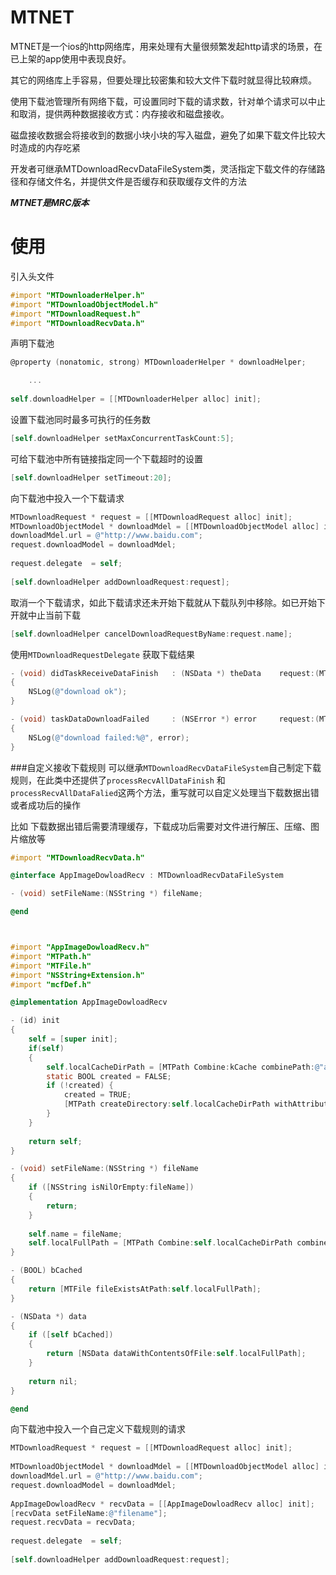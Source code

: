 # MTNET

MTNET是一个ios的http网络库，用来处理有大量很频繁发起http请求的场景，在已上架的app使用中表现良好。 

其它的网络库上手容易，但要处理比较密集和较大文件下载时就显得比较麻烦。

使用下载池管理所有网络下载，可设置同时下载的请求数，针对单个请求可以中止和取消，提供两种数据接收方式：内存接收和磁盘接收。 

磁盘接收数据会将接收到的数据小块小块的写入磁盘，避免了如果下载文件比较大时造成的内存吃紧

开发者可继承MTDownloadRecvDataFileSystem类，灵活指定下载文件的存储路径和存储文件名，并提供文件是否缓存和获取缓存文件的方法

***MTNET是MRC版本***

# 使用
引入头文件

```objectivec
#import "MTDownloaderHelper.h"
#import "MTDownloadObjectModel.h"
#import "MTDownloadRequest.h"
#import "MTDownloadRecvData.h"	
```

声明下载池

```objectivec
@property (nonatomic, strong) MTDownloaderHelper * downloadHelper;

	...
	
self.downloadHelper = [[MTDownloaderHelper alloc] init];	
```

设置下载池同时最多可执行的任务数

```objectivec
[self.downloadHelper setMaxConcurrentTaskCount:5];
```

可给下载池中所有链接指定同一个下载超时的设置

```objectivec
[self.downloadHelper setTimeout:20];
```

向下载池中投入一个下载请求

```objectivec
MTDownloadRequest * request = [[MTDownloadRequest alloc] init];
MTDownloadObjectModel * downloadMdel = [[MTDownloadObjectModel alloc] init];
downloadMdel.url = @"http://www.baidu.com";
request.downloadModel = downloadMdel;
    
request.delegate  = self;
    
[self.downloadHelper addDownloadRequest:request];
```

取消一个下载请求，如此下载请求还未开始下载就从下载队列中移除。如已开始下开就中止当前下载

```objectivec
[self.downloadHelper cancelDownloadRequestByName:request.name];
```

使用`MTDownloadRequestDelegate` 获取下载结果

```objectivec
- (void) didTaskReceiveDataFinish   : (NSData *) theData    request:(MTDownloadRequest*) request
{
    NSLog(@"download ok");
}

- (void) taskDataDownloadFailed     : (NSError *) error     request:(MTDownloadRequest*) request
{
    NSLog(@"download failed:%@", error);
}
```



###自定义接收下载规则
可以继承`MTDownloadRecvDataFileSystem`自己制定下载规则，在此类中还提供了`processRecvAllDataFinish` 和 `processRecvAllDataFalied`这两个方法，重写就可以自定义处理当下载数据出错或者成功后的操作

比如 下载数据出错后需要清理缓存，下载成功后需要对文件进行解压、压缩、图片缩放等


```objectivec
#import "MTDownloadRecvData.h"

@interface AppImageDowloadRecv : MTDownloadRecvDataFileSystem

- (void) setFileName:(NSString *) fileName;

@end



#import "AppImageDowloadRecv.h"
#import "MTPath.h"
#import "MTFile.h"
#import "NSString+Extension.h"
#import "mcfDef.h"

@implementation AppImageDowloadRecv

- (id) init
{
    self = [super init];
    if(self)
    {
        self.localCacheDirPath = [MTPath Combine:kCache combinePath:@"appdata"];
        static BOOL created = FALSE;
        if (!created) {
            created = TRUE;
            [MTPath createDirectory:self.localCacheDirPath withAttributes:nil];
        }
    }
    
    return self;
}

- (void) setFileName:(NSString *) fileName
{
    if ([NSString isNilOrEmpty:fileName])
    {
        return;
    }
    
    self.name = fileName;
    self.localFullPath = [MTPath Combine:self.localCacheDirPath combinePath:fileName];
}

- (BOOL) bCached
{
    return [MTFile fileExistsAtPath:self.localFullPath];
}

- (NSData *) data
{
    if ([self bCached])
    {
        return [NSData dataWithContentsOfFile:self.localFullPath];
    }
    
    return nil;
}

@end

```



向下载池中投入一个自己定义下载规则的请求

```objectivec
MTDownloadRequest * request = [[MTDownloadRequest alloc] init];
    
MTDownloadObjectModel * downloadMdel = [[MTDownloadObjectModel alloc] init];
downloadMdel.url = @"http://www.baidu.com";
request.downloadModel = downloadMdel;
    
AppImageDowloadRecv * recvData = [[AppImageDowloadRecv alloc] init];
[recvData setFileName:@"filename"];
request.recvData = recvData;
    
request.delegate  = self;
    
[self.downloadHelper addDownloadRequest:request];
```




